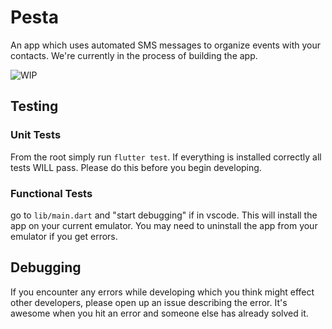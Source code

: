# Pesta

An app which uses automated SMS messages to organize events with your contacts. We're currently in the process of building the app.

![WIP](assets/whiteboard-1.jpg)

## Testing

### Unit Tests

From the root simply run `flutter test`. If everything is installed correctly all tests WILL pass. Please do this before you begin developing.

### Functional Tests

go to `lib/main.dart` and "start debugging" if in vscode. This will install the app on your current emulator. You may need to uninstall the app from your emulator if you get errors.

## Debugging

If you encounter any errors while developing which you think might effect other developers, please open up an issue describing the error. It's awesome when you hit an error and someone else has already solved it.